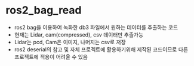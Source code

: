 # ros2_bag_read
- ros2 bag을 이용하여 녹화한 db3 파일에서 원하는 데이터를 추출하는 코드
- 현재는 Lidar, cam(compressed), csv 데이터만 추출가능
- Lidar는 pcd, Cam은 이미지, 나머지는 csv로 저장
- ros2 deserial의 참고 및 자체 프로젝트에 활용하기위해 제작된 코드이므로 다른 프로젝트에 적용이 어려울 수 있음
